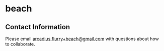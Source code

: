 # beach

## Contact Information

Please email arcadius.flurry+beach@gmail.com with questions about how to collaborate.